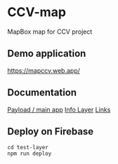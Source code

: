 # CCV-map
MapBox map for CCV project

## Demo application
https://mapccv.web.app/

## Documentation
[Payload / main app](./docs/overview.md)
[Info Layer](./docs/info-layer.md)
[Links](./docs/mapbox-examples.md)

## Deploy on Firebase
```
cd test-layer
npm run deploy
```